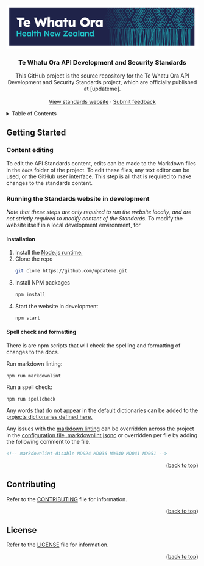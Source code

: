 <a name="readme-top"></a>

<!-- PROJECT LOGO -->
<br />
<div align="center">
  <a href="https://github.com/tewhatuora/api-standards">
    <img src="./static/img/two-logo.png" alt="Te Whatu Ora logo">
  </a>

  <h3 align="center">Te Whatu Ora API Development and Security Standards</h3>

  <p align="center">
    This GitHub project is the source repository for the Te Whatu Ora API Development and Security Standards project, which are officially published at [updateme].
    <br />
    <br />
    <a href="https://dhzf2wyhwgplf.cloudfront.net/">View standards website</a>
    ·
    <a href="https://github.com/tewhatuora/api-standards/issues">Submit feedback</a>
  </p>
</div>

<!-- TABLE OF CONTENTS -->
<details>
  <summary>Table of Contents</summary>
  <ol>
    <li>
      <a href="#getting-started">Getting Started</a>
      <ul>
        <li><a href="#installation">Installation</a></li>
      </ul>
    </li>
    <li><a href="#usage">Usage</a></li>
    <li><a href="#contributing">Contributing</a></li>
    <li><a href="#license">License</a></li>
    <li><a href="#contact">Contact</a></li>
  </ol>
</details>

<!-- GETTING STARTED -->

## Getting Started

### Content editing

To edit the API Standards content, edits can be made to the Markdown files in the `docs` folder of the project. To edit these files, any text editor can be used, or the GitHub user interface. This step is all that is required to make changes to the standards content.

### Running the Standards website in development

_Note that these steps are only required to run the website locally, and are not strictly required to modify content of the Standards._
To modify the website itself in a local development environment, for

#### Installation

1. Install the [Node.js runtime.](https://nodejs.org/en/download)
2. Clone the repo
   ```sh
   git clone https://github.com/updateme.git
   ```
3. Install NPM packages
   ```sh
   npm install
   ```
4. Start the website in development
   ```sh
   npm start
   ```

#### Spell check and formatting

There is are npm scripts that will check the spelling and formatting of changes to the docs.

Run markdown linting:
```
npm run markdownlint
```

Run a spell check:
```
npm run spellcheck
```

Any words that do not appear in the default dictionaries can be added to the [projects dictionaries defined here.](/dictionaries)

Any issues with the [markdown linting](https://github.com/DavidAnson/markdownlint) can be overridden across the project in the [configuration file .markdownlint.jsonc](.markdownlint.jsonc) or overridden per file by adding the following comment to the file.

```html
<!-- markdownlint-disable MD024 MD036 MD040 MD041 MD051 -->
```

<p align="right">(<a href="#readme-top">back to top</a>)</p>

<!-- CONTRIBUTING -->

## Contributing

Refer to the [CONTRIBUTING](./CONTRIBUTING.md) file for information.

<p align="right">(<a href="#readme-top">back to top</a>)</p>

<!-- LICENSE -->

## License

Refer to the [LICENSE](./LICENSE.md) file for information.

<p align="right">(<a href="#readme-top">back to top</a>)</p>
